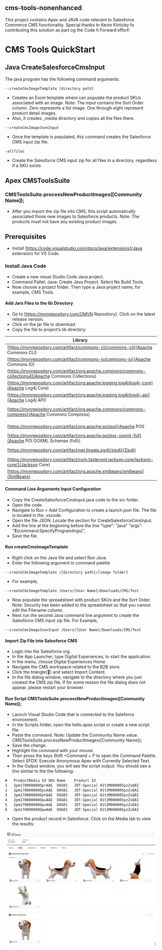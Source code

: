 ## cms-tools-nonenhanced

This project contains Apex and JAVA code relevant to Salesforce Commerce CMS functionality. Special thanks to Kevin Kintzley fo contributing this solution as part og the Code It Forward effort!

# CMS Tools QuickStart

## Java CreateSalesforceCmsInput

The java program has the following command arguments:
```
--createCmsImageTemplate [directory path]
```
 - Creates an Excel template where can populate the product SKUs associated with an  image. Note: The input contains the Sort Order column.  Zero represents a list image. One through eight represent product detail images.
 - Also, it creates _media directory and copies all the files there. 

```
--createCmsImageJsonInput
```
 - Once the template is populated, this command creates the Salesforce CMS input zip file.

```
-allfiles
```
 - Create the Salesforce CMS input zip for all files in a directory, regardless if a SKU exists 
 ## Apex CMSToolsSuite

### CMSToolsSuite.processNewProductImages([Community Name]);
 - After you import the zip file into CMS, this script automatically associated those new images to Salesforce products. Note: The products must not have any existing product images.

## Prerequisites

 - Install [https://code.visualstudio.com/docs/java/extensions](Java extension) for VS Code.

### Install Java Code

- Create a new visual Studio Code Java project.
- Command Pallet: Java: Create Java Project. Select No Build Tools.
- Now choose a project folder. Then type a Java project name, for example, CMS Tools.

#### Add Jars Files to the lib Directory
- Go to [https://mvnrepository.com/](MVN Repository). Click on the latest release version.
- Click on the jar file to download.
- Copy the file to project’s lib directory

| Library | Jar File Name |
| --------------- | --------------- |
| [https://mvnrepository.com/artifact/commons-cli/commons-cli](Apache Commons CLI) | [https://repo1.maven.org/maven2/commons-cli/commons-cli/1.5.0/commons-cli-1.5.0.jar](commons-cli-1.5.0.jar) |
| [https://mvnrepository.com/artifact/commons-io/commons-io](Apache Commons IO) | [https://repo1.maven.org/maven2/commons-io/commons-io/2.13.0/commons-io-2.13.0.jar](commons-io-2.13.0.jar) |
| [https://mvnrepository.com/artifact/org.apache.commons/commons-collections4](Apache Commons Collections) | [https://mvnrepository.com/artifact/org.apache.commons/commons-collections4/4.4](commons-collections4-4.4.jar) |
| [https://mvnrepository.com/artifact/org.apache.logging.log4j/log4j-core](Apache Log4j Core) | [https://repo1.maven.org/maven2/org/apache/logging/log4j/log4j-core/2.20.0/log4j-core-2.20.0.jar](log4j-core-2.20.0.jar) |
| [https://mvnrepository.com/artifact/org.apache.logging.log4j/log4j-api](Apache Log4j API) | [https://repo1.maven.org/maven2/org/apache/logging/log4j/log4j-api/2.20.0/log4j-api-2.20.0.jar](log4j-api-2.20.0.jar) |
| [https://mvnrepository.com/artifact/org.apache.commons/commons-compress](Apache Commons Compress) | [https://repo1.maven.org/maven2/org/apache/commons/commons-compress/1.23.0/commons-compress-1.23.0.jar](commons-compress-1.23.0.jar) |
| [https://mvnrepository.com/artifact/org.apache.poi/poi](Apache POI) | [https://repo1.maven.org/maven2/org/apache/poi/poi/5.2.3/poi-5.2.3.jar](poi-5.2.3.jar) |
| [https://mvnrepository.com/artifact/org.apache.poi/poi-ooxml-full](Apache POI OOXML Schemas (full)) | [https://repo1.maven.org/maven2/org/apache/poi/poi-ooxml-full/5.2.3/poi-ooxml-full-5.2.3.jar](poi-ooxml-full-5.2.3.jar) |
| [https://mvnrepository.com/artifact/net.lingala.zip4j/zip4j](Zip4j) | [https://repo1.maven.org/maven2/net/lingala/zip4j/zip4j/2.11.5/zip4j-2.11.5.jar](zip4j-2.11.5.jar) |
| [https://mvnrepository.com/artifact/com.fasterxml.jackson.core/jackson-core/](Jackson Core) | [https://repo1.maven.org/maven2/com/fasterxml/jackson/core/jackson-core/2.15.2/jackson-core-2.15.2.jar](jackson-core-2.15.2.jar) |
| [https://mvnrepository.com/artifact/org.apache.xmlbeans/xmlbeans](XmlBeans) | [https://mvnrepository.com/artifact/org.apache.xmlbeans/xmlbeans/5.1.1](xmlbeans-5.1.1.jar) |

#### Command Line Arguments Input Configuration
- Copy the CreateSalesforceCmsInput.java code to the src folder.
- Open the code.
- Navigate to Run > Add Configuration to create a launch.json file. The file is located in the .vscode. 
- Open the file JSON. Locate the section for CreateSalesforceCmsInput.
- Add the line at the beginning before the line "type": "java" 
"args": "${command:SpecifyProgramArgs}",
- Save the file.

#### Run createCmsImageTemplate
- Right click on the Java file and select Run Java.
- Enter the following argument in command palette
```
--createCmsImageTemplate /[directory path]/[image folder]
```
- For example,
```
--createCmsImageTemplate /Users/[User Name]/Downloads/CMS/Test
```
 - Now populate the spreadsheet with product SKUs and the Sort Order. Note: Security has been added to the spreadsheet so that you cannot edit the Filename column.
- Next run the second Java command line argument to create the Salesforce CMS input zip file. For Example,
```
--createCmsImageJsonInput /Users/[User Name]/Downloads/CMS/Test
```

#### Import Zip File into Salesforce CMS
- Login into the Salesforce org.
- In the App Launcher, type Digital Experiences, to start the application.
- In the menu, choose Digital Experiences Home.
- Navigate the CMS workspace related to the B2B store.
- Click the triangle(🔻) and select Import Content.
- In the file dialog window, navigate to the directory where you just created the CMS zip file. If for some reason the file dialog does not appear. please restart your browser.

#### Run Script CMSToolsSuite.processNewProductImages([Community Name]);
- Launch Visual Studio Code that is connected to the Saleforce environment.
- In the Scripts folder, open the hello.apex script or create a new script file.
- Paste the command. Note: Update the Community Name value.
CMSToolsSuite.processNewProductImages([Community Name]);
- Save the change.
- Highlight the command with your mouse.
- Then press the keys Shift +Command + P to open the Command Palette. Select SFDX: Execute Anonymous Apex with Currently Selected Text.
- In the Output window, you will see the script output. You should see a line similar to the the following:

```
#   ProductMedia Id SKU Name    Product Id
1   2pm170000008OprAAE  DOG01   JDT-Special 01t2M000005pzZxQAI
2   2pm170000008OpsAAE  DOG01   JDT-Special 01t2M000005pzZxQAI
3   2pm170000008OptAAE  DOG01   JDT-Special 01t2M000005pzZxQAI
4   2pm170000008OpuAAE  DOG01   JDT-Special 01t2M000005pzZxQAI
5   2pm170000008OpvAAE  DOG01   JDT-Special 01t2M000005pzZxQAI
6   2pm170000008OpwAAE  DOG01   JDT-Special 01t2M000005pzZxQAI
```

- Open the product record in Salesforce. Click on the Media tab to view the results:

![Result Shot](./DocImages/Media.jpg)









